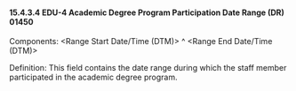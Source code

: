 #### 15.4.3.4 EDU-4 Academic Degree Program Participation Date Range (DR) 01450

Components: &lt;Range Start Date/Time (DTM)> ^ &lt;Range End Date/Time (DTM)>

Definition: This field contains the date range during which the staff member participated in the academic degree program.
